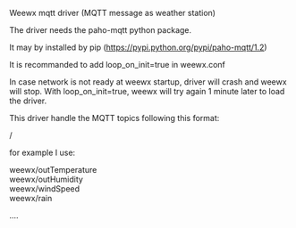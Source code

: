Weewx mqtt driver (MQTT message as weather station)

The driver needs the paho-mqtt python package.

It may by installed by pip (https://pypi.python.org/pypi/paho-mqtt/1.2)


It is recommanded to add loop_on_init=true  in weewx.conf

In case network is not ready at weewx startup, driver will crash and weewx will stop.
With loop_on_init=true,  weewx will try again 1 minute later to load the driver.  



This driver handle the MQTT topics following this format:  

<topic defined in weewx.conf>/<measurement label>  
  
  for example I use:  
  
  weewx/outTemperature  
  weewx/outHumidity  
  weewx/windSpeed  
  weewx/rain  
  
  ....
  

